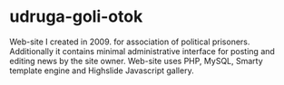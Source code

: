 # udruga-goli-otok
Web-site I created in 2009. for association of political prisoners. Additionally it contains minimal administrative interface for posting and editing news by the site owner. Web-site uses PHP, MySQL, Smarty template engine and Highslide Javascript gallery.

